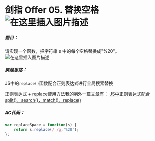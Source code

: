 ﻿# 剑指 Offer 05. 替换空格![在这里插入图片描述](https://img-blog.csdnimg.cn/7da3aa66f96c4a3a9e39efb883c65a5f.png?x-oss-process=image/watermark,type_d3F5LXplbmhlaQ,shadow_50,text_Q1NETiBAQ2h1YW5ZYW5nIENoZW4=,size_20,color_FFFFFF,t_70,g_se,x_16)
##### 题目：
请实现一个函数，把字符串 s 中的每个空格替换成"%20"。
![在这里插入图片描述](https://img-blog.csdnimg.cn/c9bd735edff74a9496f06364e8f4884d.png?x-oss-process=image/watermark,type_d3F5LXplbmhlaQ,shadow_50,text_Q1NETiBAQ2h1YW5ZYW5nIENoZW4=,size_20,color_FFFFFF,t_70,g_se,x_16)

##### 解题思路：
JS中的`replace()`函数配合正则表达式进行全局搜索替换

正则表达式 + replace使用方法我的另外一篇文章有：
[JS中正则表达式配合split()，search()，match()，replace()](https://blog.csdn.net/weixin_45525653/article/details/122797818?spm=1001.2014.3001.5501)
##### AC代码：

```javascript
var replaceSpace = function(s) {
    return s.replace(/ /g,'%20');
};
```

